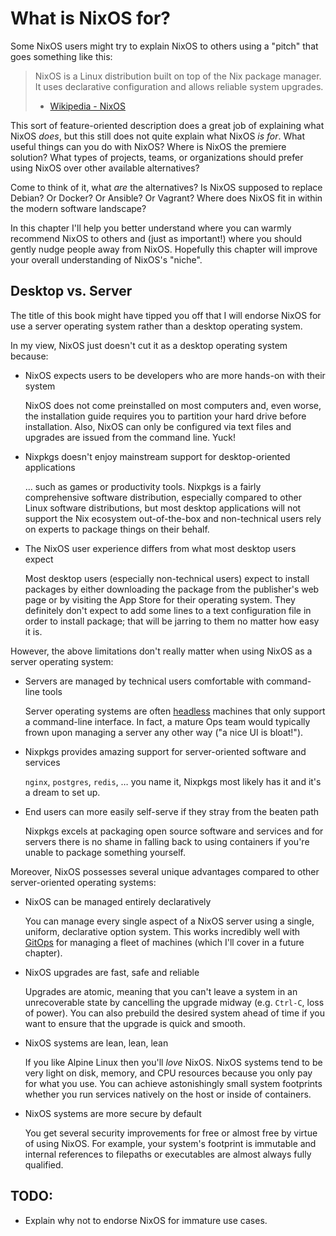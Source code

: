 # What is NixOS for?

Some NixOS users might try to explain NixOS to others using a "pitch" that goes something like this:

> NixOS is a Linux distribution built on top of the Nix package manager.  It uses declarative configuration and allows reliable system upgrades.
>
> - [Wikipedia - NixOS](https://en.wikipedia.org/wiki/NixOS)

This sort of feature-oriented description does a great job of explaining what NixOS *does*, but this still does not quite explain what NixOS *is for*.  What useful things can you do with NixOS?  Where is NixOS the premiere solution?  What types of projects, teams, or organizations should prefer using NixOS over other available alternatives?

Come to think of it, what *are* the alternatives?  Is NixOS supposed to replace Debian?  Or Docker?  Or Ansible?  Or Vagrant?  Where does NixOS fit in within the modern software landscape?

In this chapter I'll help you better understand where you can warmly recommend NixOS to others and (just as important!) where you should gently nudge people away from NixOS.  Hopefully this chapter will improve your overall understanding of NixOS's "niche".

## Desktop vs. Server

The title of this book might have tipped you off that I will endorse NixOS for use a server operating system rather than a desktop operating system.

In my view, NixOS just doesn't cut it as a desktop operating system because:

- NixOS expects users to be developers who are more hands-on with their system

  NixOS does not come preinstalled on most computers and, even worse, the installation guide requires you to partition your hard drive before installation.  Also, NixOS can only be configured via text files and upgrades are issued from the command line.  Yuck!

- Nixpkgs doesn't enjoy mainstream support for desktop-oriented applications

  … such as games or productivity tools.  Nixpkgs is a fairly comprehensive software distribution, especially compared to other Linux software distributions, but most desktop applications will not support the Nix ecosystem out-of-the-box and non-technical users rely on experts to package things on their behalf.

- The NixOS user experience differs from what most desktop users expect

  Most desktop users (especially non-technical users) expect to install packages by either downloading the package from the publisher's web page or by visiting the App Store for their operating system.  They definitely don't expect to add some lines to a text configuration file in order to install package; that will be jarring to them no matter how easy it is.

However, the above limitations don't really matter when using NixOS as a server operating system:

- Servers are managed by technical users comfortable with command-line tools

  Server operating systems are often [headless](https://en.wikipedia.org/wiki/Headless_computer) machines that only support a command-line interface.  In fact, a mature Ops team would typically frown upon managing a server any other way ("a nice UI is bloat!").

- Nixpkgs provides amazing support for server-oriented software and services

  `nginx`, `postgres`, `redis`, … you name it, Nixpkgs most likely has it and
  it's a dream to set up.

- End users can more easily self-serve if they stray from the beaten path

  Nixpkgs excels at packaging open source software and services and for servers there is no shame in falling back to using containers if you're unable to package something yourself.

Moreover, NixOS possesses several unique advantages compared to other server-oriented operating systems:

- NixOS can be managed entirely declaratively

  You can manage every single aspect of a NixOS server using a single, uniform, declarative option system.  This works incredibly well with [GitOps](https://www.redhat.com/en/topics/devops/what-is-gitops) for managing a fleet of machines (which I'll cover in a future chapter).

- NixOS upgrades are fast, safe and reliable

  Upgrades are atomic, meaning that you can't leave a system in an unrecoverable state by cancelling the upgrade midway (e.g. `Ctrl-C`, loss of power).  You can also prebuild the desired system ahead of time if you want to ensure that the upgrade is quick and smooth.

- NixOS systems are lean, lean, lean

  If you like Alpine Linux then you'll *love* NixOS.  NixOS systems tend to be very light on disk, memory, and CPU resources because you only pay for what you use.  You can achieve astonishingly small system footprints whether you run services natively on the host or inside of containers.

- NixOS systems are more secure by default

  You get several security improvements for free or almost free by virtue of using NixOS.  For example, your system's footprint is immutable and internal references to filepaths or executables are almost always fully qualified.

## TODO:

- Explain why not to endorse NixOS for immature use cases.
